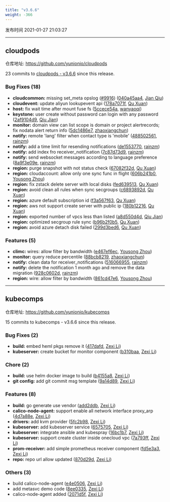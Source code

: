 ```yaml
---
title: "v3.6.6"
weight: -366
---
```


发布时间 2021-01-27 21:03:27

---
## cloudpods

仓库地址: https://github.com/yunionio/cloudpods

23 commits to [cloudpods - v3.6.6] since this release.

### Bug Fixes (18)
- **cloudcommon:** missing set_meta opslog ([#9916](https://github.com/yunionio/cloudpods/issues/9916)) ([040a45aa4](https://github.com/yunionio/cloudpods/commit/040a45aa464b2815d8b037957d50aa7d06c34b72), [Jian Qiu](mailto:swordqiu@gmail.com))
- **cloudevent:** update aliyun lookupevent api ([178a7071f](https://github.com/yunionio/cloudpods/commit/178a7071f03b663d6ea68433103f019c87a89caf), [Qu Xuan](mailto:quxuan@yunionyun.com))
- **host:** fix wait time after mount fuse fs ([5ccece54a](https://github.com/yunionio/cloudpods/commit/5ccece54acf07873c69d4082e12395d4ca731333), [wanyaoqi](mailto:wanyaoqi@yunionyun.com))
- **keystone:** user create without password can login with any password ([2af9104d9](https://github.com/yunionio/cloudpods/commit/2af9104d962099b26ec0fb641598998e9f2e296b), [Qiu Jian](mailto:qiujian@yunionyun.com))
- **monitor:** domain view can list scope is domain or project alertrecords; fix nodata alert return info ([5dc1486e7](https://github.com/yunionio/cloudpods/commit/5dc1486e7f91e8ab31fc0c8fcc8269cb87ec8cab), [zhaoxiangchun](mailto:1422928955@qq.com))
- **notify:** remote 'lang' filter when contact type is 'mobile' ([488502561](https://github.com/yunionio/cloudpods/commit/48850256188ee860f76d8051d1e951ce73a25f9c), [rainzm](mailto:mjoycarry@gmail.com))
- **notify:** add a time limit for resending notifications ([de1553770](https://github.com/yunionio/cloudpods/commit/de1553770ce80a652fc5083daae6fab5fef2f069), [rainzm](mailto:mjoycarry@gmail.com))
- **notify:** add index fro receiver_notification ([7c87d73d9](https://github.com/yunionio/cloudpods/commit/7c87d73d95cb43d720a3d8ef482b0b7f76be3714), [rainzm](mailto:mjoycarry@gmail.com))
- **notify:** send websocket messages according to language preference ([8a9f3e09e](https://github.com/yunionio/cloudpods/commit/8a9f3e09eaf83350536092cd93c32c14927891c7), [rainzm](mailto:mjoycarry@gmail.com))
- **region:** purge snapshot with not status check ([67082f32d](https://github.com/yunionio/cloudpods/commit/67082f32d3936bb142220b39d82a74db4adeb229), [Qu Xuan](mailto:quxuan@yunionyun.com))
- **region:** cloudaccount: allow only one sync func in flight ([606b241b0](https://github.com/yunionio/cloudpods/commit/606b241b0d7736f7e5ca9d571c492075a4f6d701), [Yousong Zhou](mailto:zhouyousong@yunionyun.com))
- **region:** fix zstack delete server with local disks ([fed639513](https://github.com/yunionio/cloudpods/commit/fed6395132768a64b1cf3d81551707e1922bfce9), [Qu Xuan](mailto:quxuan@yunionyun.com))
- **region:** avoid clean all rules when sync secgroups ([c6893892d](https://github.com/yunionio/cloudpods/commit/c6893892d9033b0024ed3d411e6191288d4fe3e7), [Qu Xuan](mailto:quxuan@yunionyun.com))
- **region:** azure default subscription id ([f3a567f63](https://github.com/yunionio/cloudpods/commit/f3a567f63019c71fcb7cedc7afe7d8e044eea4c4), [Qu Xuan](mailto:quxuan@yunionyun.com))
- **region:** aws not support create server with public ip ([180b12216](https://github.com/yunionio/cloudpods/commit/180b122167e26394e1185e8b90b0b520325ffcc6), [Qu Xuan](mailto:quxuan@yunionyun.com))
- **region:** exported number of vpcs less than listed ([a8d550d4d](https://github.com/yunionio/cloudpods/commit/a8d550d4d842a2d5e204bfe1fcb99a52f4337e9e), [Qiu Jian](mailto:qiujian@yunionyun.com))
- **region:** optimized secgroup rule sync ([b96b2f0b5](https://github.com/yunionio/cloudpods/commit/b96b2f0b53cb583915ec89cd443d3b4f637b9bce), [Qu Xuan](mailto:quxuan@yunionyun.com))
- **region:** avoid azure detach disk failed ([299d3bed6](https://github.com/yunionio/cloudpods/commit/299d3bed6ebc06871b16eab81ba7bb70718c2aef), [Qu Xuan](mailto:quxuan@yunionyun.com))

### Features (5)
- **climc:** wires: allow filter by bandwidth ([e467ef6ec](https://github.com/yunionio/cloudpods/commit/e467ef6ec72219da610585dc1bc1b1e54313023c), [Yousong Zhou](mailto:zhouyousong@yunionyun.com))
- **monitor:** query reduce percentile ([88bcb8219](https://github.com/yunionio/cloudpods/commit/88bcb8219716c198b6a1721943e9eceec45e8033), [zhaoxiangchun](mailto:1422928955@qq.com))
- **notify:** clean data for receiver_notifications ([516066955](https://github.com/yunionio/cloudpods/commit/51606695509e2d717cdd19db46df9e5edbf67529), [rainzm](mailto:mjoycarry@gmail.com))
- **notify:** delete the notification 1 month ago and remove the data migration ([928c0602d](https://github.com/yunionio/cloudpods/commit/928c0602dd7a99291186f5cfe817ff894257e463), [rainzm](mailto:mjoycarry@gmail.com))
- **region:** wire: allow filter by bandwidth ([861cd47e6](https://github.com/yunionio/cloudpods/commit/861cd47e62e6caae4de16f94cd5e207c88fa8fc9), [Yousong Zhou](mailto:zhouyousong@yunionyun.com))

[cloudpods - v3.6.6]: https://github.com/yunionio/cloudpods/compare/v3.6.5...v3.6.6
---
## kubecomps

仓库地址: https://github.com/yunionio/kubecomps

15 commits to kubecomps - v3.6.6 since this release.

### Bug Fixes (2)
- **build:** embed heml pkgs remove it ([417dafd](https://github.com/yunionio/kubecomps/commit/417dafd51d2dff3bb2960bbc42757adf00d48176), [Zexi Li](mailto:zexi.li@qq.com))
- **kubeserver:** create bucket for monitor component ([b310baa](https://github.com/yunionio/kubecomps/commit/b310baabd2ac106210b7f1cae3982e672df1c82c), [Zexi Li](mailto:zexi.li@qq.com))

### Chore (2)
- **build:** use helm docker image to build ([b4155a8](https://github.com/yunionio/kubecomps/commit/b4155a800f4c48a61197f3a427cc2c7fa56fb07a), [Zexi Li](mailto:zexi.li@qq.com))
- **git config:** add git commit msg template ([9a14d89](https://github.com/yunionio/kubecomps/commit/9a14d892a62be6c984a8592e8ceb98b6108acfff), [Zexi Li](mailto:zexi.li@qq.com))

### Features (8)
- **build:** go generate use vendor ([add2ddb](https://github.com/yunionio/kubecomps/commit/add2ddbb14a77e5a2e086466ba45ea0bb8958c8a), [Zexi Li](mailto:zexi.li@qq.com))
- **calico-node-agent:** support enable all network interface proxy_arp ([4d7a88e](https://github.com/yunionio/kubecomps/commit/4d7a88e59b25639f9cffe5dafdcea40b76577a4d), [Zexi Li](mailto:zexi.li@qq.com))
- **drivers:** add kvm provider ([5fc2b98](https://github.com/yunionio/kubecomps/commit/5fc2b98c222c51cce5dc13426e9d079e54d9ed0e), [Zexi Li](mailto:zexi.li@qq.com))
- **kubeserver:** add kubeserver service ([6575705](https://github.com/yunionio/kubecomps/commit/657570500cc171510a799653edd6effe3b5adc54), [Zexi Li](mailto:zexi.li@qq.com))
- **kubeserver:** integrate ansible and kubespray ([16bc1b7](https://github.com/yunionio/kubecomps/commit/16bc1b7d638279ca2f3b5ac42a08ac2531f10507), [Zexi Li](mailto:zexi.li@qq.com))
- **kubeserver:** support create cluster inside onecloud vpc ([7a793ff](https://github.com/yunionio/kubecomps/commit/7a793fffbf4c796733a89180e3609363bd6c361e), [Zexi Li](mailto:zexi.li@qq.com))
- **prom-receiver:** add simple prometheus receiver component ([fd5e3a3](https://github.com/yunionio/kubecomps/commit/fd5e3a3b670b06932818efba887e1c3290923171), [Zexi Li](mailto:zexi.li@qq.com))
- **repo:** repo url allow updated ([870d29d](https://github.com/yunionio/kubecomps/commit/870d29d3fdbf6e9b1223b76e4b8758a18cd98369), [Zexi Li](mailto:zexi.li@qq.com))

### Others (3)
- build calico-node-agent ([e4e0506](https://github.com/yunionio/kubecomps/commit/e4e0506512b154e8f94dfc61619cd439590a60e8), [Zexi Li](mailto:zexi.li@qq.com))
- add metasvc demo code ([8ee0335](https://github.com/yunionio/kubecomps/commit/8ee033573f34feaf3e292ee267ae7a81eb3e79c6), [Zexi Li](mailto:zexi.li@qq.com))
- calico-node-agent added ([2071d5f](https://github.com/yunionio/kubecomps/commit/2071d5f1ef1ab9ab9ff04a025ba5c8806b854467), [Zexi Li](mailto:zexi.li@qq.com))

